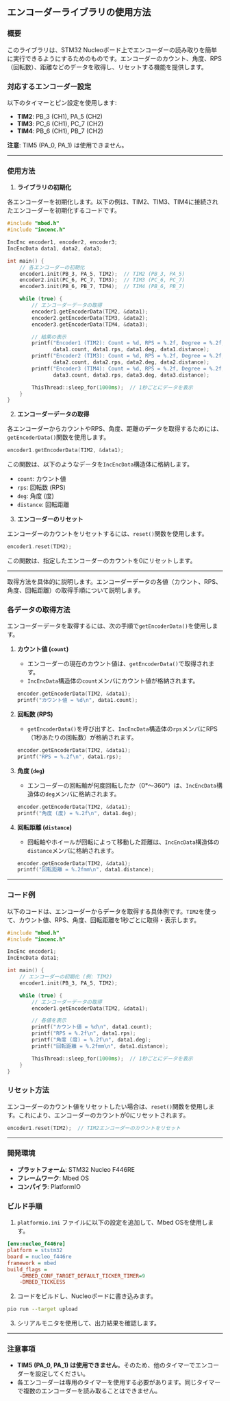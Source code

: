 
## エンコーダーライブラリの使用方法

### 概要

このライブラリは、STM32 Nucleoボード上でエンコーダーの読み取りを簡単に実行できるようにするためのものです。エンコーダーのカウント、角度、RPS（回転数）、距離などのデータを取得し、リセットする機能を提供します。

### 対応するエンコーダー設定

以下のタイマーとピン設定を使用します:

- **TIM2**: PB_3 (CH1), PA_5 (CH2)
- **TIM3**: PC_6 (CH1), PC_7 (CH2)
- **TIM4**: PB_6 (CH1), PB_7 (CH2)

**注意**: TIM5 (PA_0, PA_1) は使用できません。

---

### 使用方法

1. **ライブラリの初期化**

各エンコーダーを初期化します。以下の例は、TIM2、TIM3、TIM4に接続されたエンコーダーを初期化するコードです。

```cpp
#include "mbed.h"
#include "incenc.h"

IncEnc encoder1, encoder2, encoder3;
IncEncData data1, data2, data3;

int main() {
    // 各エンコーダーの初期化
    encoder1.init(PB_3, PA_5, TIM2);  // TIM2 (PB_3, PA_5)
    encoder2.init(PC_6, PC_7, TIM3);  // TIM3 (PC_6, PC_7)
    encoder3.init(PB_6, PB_7, TIM4);  // TIM4 (PB_6, PB_7)

    while (true) {
        // エンコーダーデータの取得
        encoder1.getEncoderData(TIM2, &data1);
        encoder2.getEncoderData(TIM3, &data2);
        encoder3.getEncoderData(TIM4, &data3);

        // 結果の表示
        printf("Encoder1 (TIM2): Count = %d, RPS = %.2f, Degree = %.2f, Distance = %.2f\n",
               data1.count, data1.rps, data1.deg, data1.distance);
        printf("Encoder2 (TIM3): Count = %d, RPS = %.2f, Degree = %.2f, Distance = %.2f\n",
               data2.count, data2.rps, data2.deg, data2.distance);
        printf("Encoder3 (TIM4): Count = %d, RPS = %.2f, Degree = %.2f, Distance = %.2f\n",
               data3.count, data3.rps, data3.deg, data3.distance);

        ThisThread::sleep_for(1000ms);  // 1秒ごとにデータを表示
    }
}
```

2. **エンコーダーデータの取得**

各エンコーダーからカウントやRPS、角度、距離のデータを取得するためには、`getEncoderData()`関数を使用します。

```cpp
encoder1.getEncoderData(TIM2, &data1);
```

この関数は、以下のようなデータを`IncEncData`構造体に格納します。

- `count`: カウント値
- `rps`: 回転数 (RPS)
- `deg`: 角度 (度)
- `distance`: 回転距離

3. **エンコーダーのリセット**

エンコーダーのカウントをリセットするには、`reset()`関数を使用します。

```cpp
encoder1.reset(TIM2);
```

この関数は、指定したエンコーダーのカウントを0にリセットします。

---
取得方法を具体的に説明します。エンコーダーデータの各値（カウント、RPS、角度、回転距離）の取得手順について説明します。

### 各データの取得方法

エンコーダーデータを取得するには、次の手順で`getEncoderData()`を使用します。

1. **カウント値 (`count`)**
   - エンコーダーの現在のカウント値は、`getEncoderData()`で取得されます。
   - `IncEncData`構造体の`count`メンバにカウント値が格納されます。

   ```cpp
   encoder.getEncoderData(TIM2, &data1);
   printf("カウント値 = %d\n", data1.count);
   ```

2. **回転数 (RPS)**
   - `getEncoderData()`を呼び出すと、`IncEncData`構造体の`rps`メンバにRPS（1秒あたりの回転数）が格納されます。

   ```cpp
   encoder.getEncoderData(TIM2, &data1);
   printf("RPS = %.2f\n", data1.rps);
   ```

3. **角度 (`deg`)**
   - エンコーダーの回転軸が何度回転したか（0°～360°）は、`IncEncData`構造体の`deg`メンバに格納されます。

   ```cpp
   encoder.getEncoderData(TIM2, &data1);
   printf("角度 (度) = %.2f\n", data1.deg);
   ```

4. **回転距離 (`distance`)**
   - 回転軸やホイールが回転によって移動した距離は、`IncEncData`構造体の`distance`メンバに格納されます。

   ```cpp
   encoder.getEncoderData(TIM2, &data1);
   printf("回転距離 = %.2fmm\n", data1.distance);
   ```

---

### コード例

以下のコードは、エンコーダーからデータを取得する具体例です。`TIM2`を使って、カウント値、RPS、角度、回転距離を1秒ごとに取得・表示します。

```cpp
#include "mbed.h"
#include "incenc.h"

IncEnc encoder1;
IncEncData data1;

int main() {
    // エンコーダーの初期化 (例: TIM2)
    encoder1.init(PB_3, PA_5, TIM2);

    while (true) {
        // エンコーダーデータの取得
        encoder1.getEncoderData(TIM2, &data1);

        // 各値を表示
        printf("カウント値 = %d\n", data1.count);
        printf("RPS = %.2f\n", data1.rps);
        printf("角度 (度) = %.2f\n", data1.deg);
        printf("回転距離 = %.2fmm\n", data1.distance);

        ThisThread::sleep_for(1000ms);  // 1秒ごとにデータを表示
    }
}
```

### リセット方法

エンコーダーのカウント値をリセットしたい場合は、`reset()`関数を使用します。これにより、エンコーダーのカウントが0にリセットされます。

```cpp
encoder1.reset(TIM2);  // TIM2エンコーダーのカウントをリセット
```


---

### 開発環境

- **プラットフォーム**: STM32 Nucleo F446RE
- **フレームワーク**: Mbed OS
- **コンパイラ**: PlatformIO

### ビルド手順

1. `platformio.ini` ファイルに以下の設定を追加して、Mbed OSを使用します。

```ini
[env:nucleo_f446re]
platform = ststm32
board = nucleo_f446re
framework = mbed
build_flags = 
    -DMBED_CONF_TARGET_DEFAULT_TICKER_TIMER=9
    -DMBED_TICKLESS
```

2. コードをビルドし、Nucleoボードに書き込みます。

```bash
pio run --target upload
```

3. シリアルモニタを使用して、出力結果を確認します。

---

### 注意事項

- **TIM5 (PA_0, PA_1) は使用できません**。そのため、他のタイマーでエンコーダーを設定してください。
- 各エンコーダーは専用のタイマーを使用する必要があります。同じタイマーで複数のエンコーダーを読み取ることはできません。
